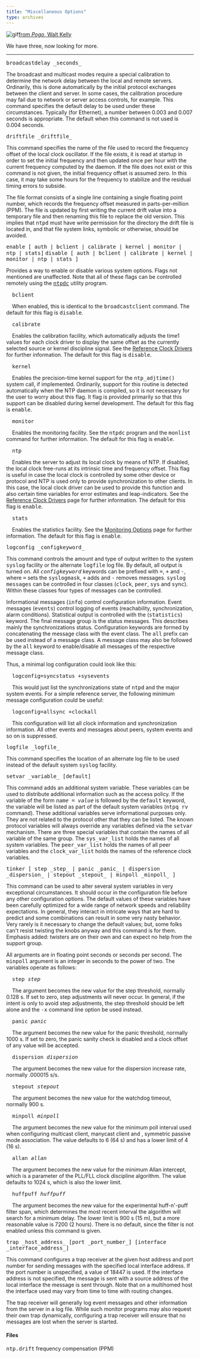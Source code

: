 ```yaml
---
title: "Miscellaneous Options"
type: archives
---
```


![gif](/archives/pic/boom3.gif)[from _Pogo_, Walt Kelly](/reflib/pictures)

We have three, now looking for more.

* * *

<dt><tt>broadcastdelay _seconds_</tt></dt>

The broadcast and multicast modes require a special calibration to determine the network delay between the local and remote servers. Ordinarily, this is done automatically by the initial protocol exchanges between the client and server. In some cases, the calibration procedure may fail due to network or server access controls, for example. This command specifies the default delay to be used under these circumstances. Typically (for Ethernet), a number between 0.003 and 0.007 seconds is appropriate. The default when this command is not used is 0.004 seconds.

<dt><tt>driftfile _driftfile_</tt></dt>

This command specifies the name of the file used to record the frequency offset of the local clock oscillator. If the file exists, it is read at startup in order to set the initial frequency and then updated once per hour with the current frequency computed by the daemon. If the file does not exist or this command is not given, the initial frequency offset is assumed zero. In this case, it may take some hours for the frequency to stabilize and the residual timing errors to subside. 

The file format consists of a single line containing a single floating point number, which records the frequency offset measured in parts-per-million (PPM). The file is updated by first writing the current drift value into a temporary file and then renaming this file to replace the old version. This implies that <tt>ntpd</tt> must have write permission for the directory the drift file is located in, and that file system links, symbolic or otherwise, should be avoided.

<dt><tt>enable [ auth | bclient | calibrate | kernel | monitor | ntp | stats]</tt>  
<tt>disable [ auth | bclient | calibrate | kernel | monitor | ntp | stats ]</tt></dt>

Provides a way to enable or disable various system options. Flags not mentioned are unaffected. Note that all of these flags can be controlled remotely using the [<tt>ntpdc</tt>](/archives/4.1.1/ntpdc) utility program.

&nbsp;&nbsp;&nbsp;&nbsp;<tt>bclient</tt>

&nbsp;&nbsp;&nbsp;&nbsp;When enabled, this is identical to the <tt>broadcastclient</tt> command. The default for this flag is <tt>disable</tt>.

&nbsp;&nbsp;&nbsp;&nbsp;<tt>calibrate</tt>

&nbsp;&nbsp;&nbsp;&nbsp;Enables the calibration facility, which automatically adjusts the time1 values for each clock driver to display the same offset as the currently selected source or kernel discipline signal. See the [Reference Clock Drivers](/archives/4.1.1/refclock) for further information. The default for this flag is <tt>disable</tt>.

&nbsp;&nbsp;&nbsp;&nbsp;<tt>kernel</tt>

&nbsp;&nbsp;&nbsp;&nbsp;Enables the precision-time kernel support for the <tt>ntp_adjtime()</tt> system call, if implemented. Ordinarily, support for this routine is detected automatically when the NTP daemon is compiled, so it is not necessary for the user to worry about this flag. It flag is provided primarily so that this support can be disabled during kernel development. The default for this flag is <tt>enable</tt>.

&nbsp;&nbsp;&nbsp;&nbsp;<tt>monitor</tt>

&nbsp;&nbsp;&nbsp;&nbsp;Enables the monitoring facility. See the <tt>ntpdc</tt> program and the <tt>monlist</tt> command for further information. The default for this flag is <tt>enable</tt>.

&nbsp;&nbsp;&nbsp;&nbsp;<tt>ntp</tt>

&nbsp;&nbsp;&nbsp;&nbsp;Enables the server to adjust its local clock by means of NTP. If disabled, the local clock free-runs at its intrinsic time and frequency offset. This flag is useful in case the local clock is controlled by some other device or protocol and NTP is used only to provide synchronization to other clients. In this case, the local clock driver can be used to provide this function and also certain time variables for error estimates and leap-indicators. See the [Reference Clock Drivers](/archives/4.1.1/refclock) page for further information. The default for this flag is <tt>enable</tt>.

&nbsp;&nbsp;&nbsp;&nbsp;<tt>stats</tt>

&nbsp;&nbsp;&nbsp;&nbsp;Enables the statistics facility. See the [Monitoring Options](/archives/4.1.1/monopt) page for further information. The default for this flag is <tt>enable</tt>.

<dt><tt>logconfig _configkeyword_</tt></dt>

This command controls the amount and type of output written to the system <tt>syslog</tt> facility or the alternate <tt>logfile</tt> log file. By default, all output is turned on. All _<tt>configkeyword</tt>_ keywords can be prefixed with <tt>=</tt>, <tt>+</tt> and <tt>-</tt>, where <tt>=</tt> sets the <tt>syslogmask</tt>, <tt>+</tt> adds and <tt>-</tt> removes messages. <tt>syslog messages</tt> can be controlled in four classes (<tt>clock</tt>, <tt>peer</tt>, <tt>sys</tt> and <tt>sync</tt>). Within these classes four types of messages can be controlled. 

Informational messages (<tt>info</tt>) control configuration information. Event messages (<tt>events</tt>) control logging of events (reachability, synchronization, alarm conditions). Statistical output is controlled with the (<tt>statistics</tt>) keyword. The final message group is the status messages. This describes mainly the synchronizations status. Configuration keywords are formed by concatenating the message class with the event class.
The <tt>all</tt> prefix can be used instead of a message class. A message class may also be followed by the <tt>all</tt> keyword to enable/disable all messages of the respective message class. 

Thus, a minimal log configuration could look like this:

&nbsp;&nbsp;&nbsp;&nbsp;<tt>logconfig=syncstatus +sysevents</tt>

&nbsp;&nbsp;&nbsp;&nbsp;This would just list the synchronizations state of <tt>ntpd</tt> and the major system events. For a simple reference server, the following minimum message configuration could be useful:

&nbsp;&nbsp;&nbsp;&nbsp;<tt>logconfig=allsync +clockall</tt>

&nbsp;&nbsp;&nbsp;&nbsp;This configuration will list all clock information and synchronization information. All other events and messages about peers, system events and so on is suppressed.

<dt><tt>logfile _logfile_</tt></dt>

This command specifies the location of an alternate log file to be used instead of the default system <tt>syslog</tt> facility. 

<dt><tt>setvar _variable_ [default]</tt></dt>

This command adds an additional system variable. These variables can be used to distribute additional information such as the access policy. If the variable of the form <tt>_name_ = _value_</tt> is followed by the <tt>default</tt> keyword, the variable will be listed as part of the default system variables (<tt>ntpq rv</tt> command). These additional variables serve informational purposes only. They are not related to the protocol other that they can be listed. The known protocol variables will always override any variables defined via the <tt>setvar</tt> mechanism. There are three special variables that contain the names of all variable of the same group. The <tt>sys_var_list</tt> holds the names of all system variables. The <tt>peer_var_list</tt> holds the names of all peer variables and the <tt>clock_var_list</tt> holds the names of the reference clock variables.

<dt><tt>tinker [ step _step_ | panic _panic_ | dispersion _dispersion_ | stepout _stepout_ | minpoll _minpoll_ ]</tt></dt>

This command can be used to alter several system variables in very exceptional circumstances. It should occur in the configuration file before any other configuration options. The default values of these variables have been carefully optimized for a wide range of network speeds and reliability expectations. In general, they interact in intricate ways that are hard to predict and some combinations can result in some very nasty behavior. Very rarely is it necessary to change the default values; but, some folks can't resist twisting the knobs anyway and this command is for them. Emphasis added: twisters are on their own and can expect no help from the support group. 

All arguments are in floating point seconds or seconds per second. The <tt>minpoll</tt> argument is an integer in seconds to the power of two. The variables operate as follows:

&nbsp;&nbsp;&nbsp;&nbsp;<tt>step _step_</tt>

&nbsp;&nbsp;&nbsp;&nbsp;The argument becomes the new value for the step threshold, normally 0.128 s. If set to zero, step adjustments will never occur. In general, if the intent is only to avoid step adjustments, the step threshold should be left alone and the <tt>-x</tt> command line option be used instead.

&nbsp;&nbsp;&nbsp;&nbsp;<tt>panic _panic_</tt>

&nbsp;&nbsp;&nbsp;&nbsp;The argument becomes the new value for the panic threshold, normally 1000 s. If set to zero, the panic sanity check is disabled and a clock offset of any value will be accepted.

&nbsp;&nbsp;&nbsp;&nbsp;<tt>dispersion _dispersion_</tt>

&nbsp;&nbsp;&nbsp;&nbsp;The argument becomes the new value for the dispersion increase rate, normally .000015 s/s.

&nbsp;&nbsp;&nbsp;&nbsp;<tt>stepout _stepout_</tt>

&nbsp;&nbsp;&nbsp;&nbsp;The argument becomes the new value for the watchdog timeout, normally 900 s.

&nbsp;&nbsp;&nbsp;&nbsp;<tt>minpoll _minpoll_</tt>

&nbsp;&nbsp;&nbsp;&nbsp;The argument becomes the new value for the minimum poll interval used when configuring multicast client, manycast client and , symmetric passive mode association. The value defaults to 6 (64 s) and has a lower limit of 4 (16 s).

&nbsp;&nbsp;&nbsp;&nbsp;<tt>allan _allan_</tt>

&nbsp;&nbsp;&nbsp;&nbsp;The argument becomes the new value for the minimum Allan intercept, which is a parameter of the PLL/FLL clock discipline algorithm. The value defaults to 1024 s, which is also the lower limit.

&nbsp;&nbsp;&nbsp;&nbsp;<tt>huffpuff _huffpuff_</tt>

&nbsp;&nbsp;&nbsp;&nbsp;The argument becomes the new value for the experimental huff-n'-puff filter span, which determines the most recent interval the algorithm will search for a minimum delay. The lower limit is 900 s (15 m), but a more reasonable value is 7200 (2 hours). There is no default, since the filter is not enabled unless this command is given.

<dt><tt>trap _host_address_ [port _port_number_] [interface _interface_address_]</tt></dt>

This command configures a trap receiver at the given host address and port number for sending messages with the specified local interface address. If the port number is unspecified, a value of 18447 is used. If the interface address is not specified, the message is sent with a source address of the local interface the message is sent through. Note that on a multihomed host the interface used may vary from time to time with routing changes.

The trap receiver will generally log event messages and other information from the server in a log file. While such monitor programs may also request their own trap dynamically, configuring a trap receiver will ensure that no messages are lost when the server is started.

#### Files

<tt>ntp.drift</tt> frequency compensation (PPM)